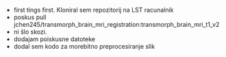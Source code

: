  - first tings first. Kloniral sem repozitorij na LST racunalnik
 - poskus pull jchen245/transmorph_brain_mri_registration:transmorph_brain_mri_t1_v2
 - ni šlo skozi.
 - dodajam poiskusne datoteke
 - dodal sem kodo za morebitno preprocesiranje slik
 
